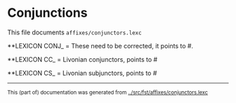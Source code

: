 # Conjunctions

This file documents `affixes/conjunctors.lexc`

**LEXICON CONJ_ = These need to be corrected, it points to #.


**LEXICON CC_ =  Livonian conjunctors, points to #


**LEXICON CS_ =  Livonian subjunctors, points to #



* * *
<small>This (part of) documentation was generated from [../src/fst/affixes/conjunctors.lexc](http://github.com/giellalt/lang-liv/blob/main/../src/fst/affixes/conjunctors.lexc)</small>